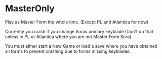 # MasterOnly

Play as Master Form the whole time. (Except PL and Atlantica for now)

Currently you crash if you change Soras primary keyblade (Don't do that unless in PL or Atlantica where you are not Master Form Sora)

You must either start a New Game or load a save where you have obtained all forms to prevent crashing due to forms missing keyblades.
